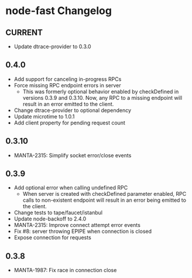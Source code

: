 # node-fast Changelog

## CURRENT

- Update dtrace-provider to 0.3.0

## 0.4.0

 - Add support for canceling in-progress RPCs
 - Force missing RPC endpoint errors in server
   * This was formerly optional behavior enabled by checkDefined in versions
     0.3.9 and 0.3.10.  Now, any RPC to a missing endpoint will result in an
     error emitted to the client.
 - Change dtrace-provider to optional dependency
 - Update microtime to 1.0.1
 - Add client property for pending request count

## 0.3.10

 - MANTA-2315: Simplify socket error/close events

## 0.3.9

 - Add optional error when calling undefined RPC
   * When server is created with checkDefined parameter enabled, RPC calls to
     non-existent endpoint will result in an error being emitted to the client.
 - Change tests to tape/faucet/istanbul
 - Update node-backoff to 2.4.0
 - MANTA-2315: Improve connect attempt error events
 - Fix #8: server throwing EPIPE when connection is closed
 - Expose connection for requests

## 0.3.8

 - MANTA-1987: Fix race in connection close
